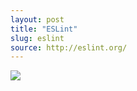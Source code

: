 ```yaml
---
layout: post
title: "ESLint"
slug: eslint
source: http://eslint.org/
---
```


<img src="/beautiful-open/screenshots/eslint.png">
